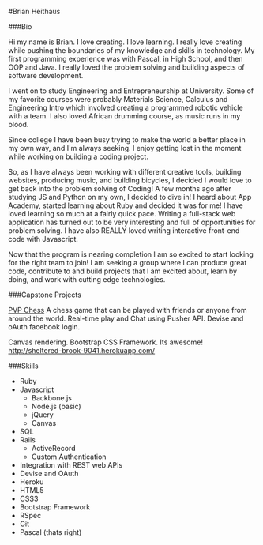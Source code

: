 #Brian Heithaus

###Bio

Hi my name is Brian.
I love creating.  I love learning.  I really love creating while pushing the boundaries of my knowledge and skills in technology.
My first programming experience was with Pascal, in High School, and then OOP and Java.  I really loved the problem solving and building aspects of software development.

I went on to study Engineering and Entrepreneurship at University.  Some of my favorite courses were probably Materials Science, Calculus and Engineering Intro which involved creating a programmed robotic vehicle with a team.  I also loved African drumming course, as music runs in my blood.

Since college I have been busy trying to make the world a better place in my own way, and I'm always seeking.  I enjoy getting lost in the moment while working on building a coding project.

So, as I have always been working with different creative tools,  building websites, producing music, and building bicycles, I decided I would love to get back into the problem solving of Coding!  A few months ago after studying JS and Python on my own, I decided to dive in!  I heard about App Academy, started learning about Ruby and decided it was for me!
I have loved learning so much at a fairly quick pace.  Writing a full-stack web application has turned out to be very interesting and full of opportunities for problem solving.  I have also REALLY loved writing interactive front-end code with Javascript.



Now that the program is nearing completion I am so excited to start looking for the right team to join!
I am seeking a group where I can produce great code, contribute to and build projects that I am excited about, learn by doing, and work with cutting edge technologies.

###Capstone Projects

[PVP Chess](http://sheltered-brook-9041.herokuapp.com/)
A chess game that can be played with friends or anyone from around the world.  Real-time play and Chat using Pusher API.  Devise and oAuth facebook login.

Canvas rendering.  Bootstrap CSS Framework.  Its awesome!
http://sheltered-brook-9041.herokuapp.com/

###Skills
* Ruby
* Javascript
  * Backbone.js
  * Node.js (basic)
  * jQuery
  * Canvas
* SQL
* Rails
  * ActiveRecord
  * Custom Authentication
* Integration with REST web APIs
* Devise and OAuth
* Heroku
* HTML5
* CSS3
* Bootstrap Framework
* RSpec
* Git
* Pascal (thats right)